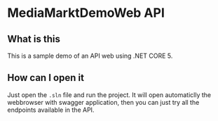 
# MediaMarktDemoWeb API

## What is this
This is a sample demo of an API web using .NET CORE 5.

## How can I open it
Just open the ``` .sln ``` file and run the project. It will open automaticlly the webbrowser with swagger application, then you can just try all the endpoints available in the API.
